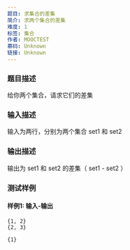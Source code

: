 ```yaml
---
题目: 求集合的差集
简介: 求两个集合的差集
难度: 1
标签: 集合
作者: MOOCTEST
慕码: Unknown
链接: Unknown
---
```


### 题目描述

给你两个集合，请求它们的差集

### 输入描述

输入为两行，分别为两个集合 set1 和 set2

### 输出描述

输出为 set1 和 set2 的差集（ set1 - set2 ）

### 测试样例

#### 样例1: 输入-输出

```
{1, 2}
{2, 3}
```

```
{1}
```
